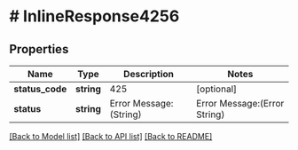 # # InlineResponse4256

## Properties

Name | Type | Description | Notes
------------ | ------------- | ------------- | -------------
**status_code** | **string** | 425 | [optional]
**status** | **string** | Error Message:(String) | Error Message:(Error String) | [optional]

[[Back to Model list]](../../README.md#models) [[Back to API list]](../../README.md#endpoints) [[Back to README]](../../README.md)

